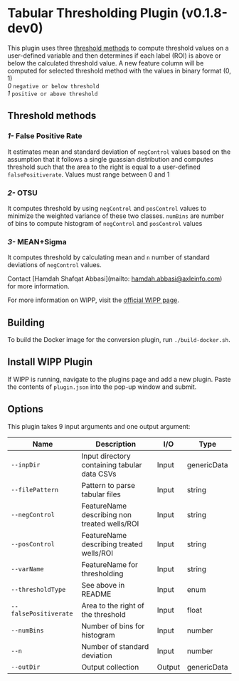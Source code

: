 # Tabular Thresholding Plugin (v0.1.8-dev0)
This plugin uses three [threshold methods](https://github.com/nishaq503/thresholding.git) to compute threshold values on a user-defined variable and then determines if each label (ROI) is above or below the calculated threshold value. A new feature column will be computed for selected threshold method with the values in  binary format (0, 1) \
*0* `negative or below threshold`\
*1* `positive or above threshold`

## Threshold methods

### *1-* False Positive Rate
It estimates mean and standard deviation of `negControl` values based on the assumption that it follows a single guassian distribution and computes threshold such that the area to the right is equal to a user-defined `falsePositiverate`. Values must range between 0 and 1

### *2-* OTSU
It computes threshold by using `negControl` and `posControl` values to minimize the weighted variance of these two classes. `numBins` are number of bins to compute histogram of `negControl` and `posControl` values

### *3-* MEAN+Sigma
It computes threshold by calculating mean and `n` number of standard deviations of `negControl` values.

Contact [Hamdah Shafqat Abbasi](mailto: hamdah.abbasi@axleinfo.com) for more information.

For more information on WIPP, visit the [official WIPP page](https://isg.nist.gov/deepzoomweb/software/wipp).

## Building

To build the Docker image for the conversion plugin, run
`./build-docker.sh`.

## Install WIPP Plugin

If WIPP is running, navigate to the plugins page and add a new plugin. Paste the
contents of `plugin.json` into the pop-up window and submit.

## Options

This plugin takes 9 input arguments and one output argument:

| Name                    | Description                                         | I/O    | Type          |
|-------------------------|-----------------------------------------------------|--------|---------------|
| `--inpDir`              | Input directory containing tabular data CSVs        | Input  | genericData   |
| `--filePattern`         | Pattern to parse tabular files                      | Input  | string        |
| `--negControl`          | FeatureName describing non treated wells/ROI        | Input  | string        |
| `--posControl`          | FeatureName describing treated wells/ROI            | Input  | string        |
| `--varName`             | FeatureName for thresholding                        | Input  | string        |
| `--thresholdType`       | See above in README                                 | Input  | enum          |
| `--falsePositiverate`   | Area to the right of the threshold                  | Input  | float         |
| `--numBins`             | Number of bins for histogram                        | Input  | number        |
| `--n`                   | Number of standard deviation                        | Input  | number        |
| `--outDir`              | Output collection                                   | Output | genericData   |
